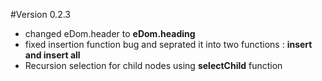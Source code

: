 #Version 0.2.3
 * changed eDom.header to **eDom.heading**
 * fixed insertion function bug and seprated it into two functions : **insert and insert all**
 * Recursion selection for child nodes using **selectChild** function
